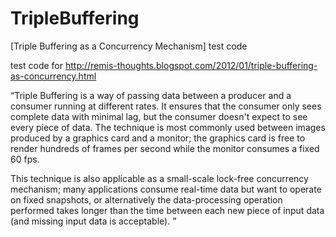 # TripleBuffering
[Triple Buffering as a Concurrency Mechanism] test code

test code for http://remis-thoughts.blogspot.com/2012/01/triple-buffering-as-concurrency.html

“Triple Buffering is a way of passing data between a producer and a consumer running at different rates. It ensures that the consumer only sees complete data with minimal lag, but the consumer doesn't expect to see every piece of data. The technique is most commonly used between images produced by a graphics card and a monitor; the graphics card is free to render hundreds of frames per second while the monitor consumes a fixed 60 fps.

This technique is also applicable as a small-scale lock-free concurrency mechanism; many applications consume real-time data but want to operate on fixed snapshots, or alternatively the data-processing operation performed takes longer than the time between each new piece of input data (and missing input data is acceptable). ”

